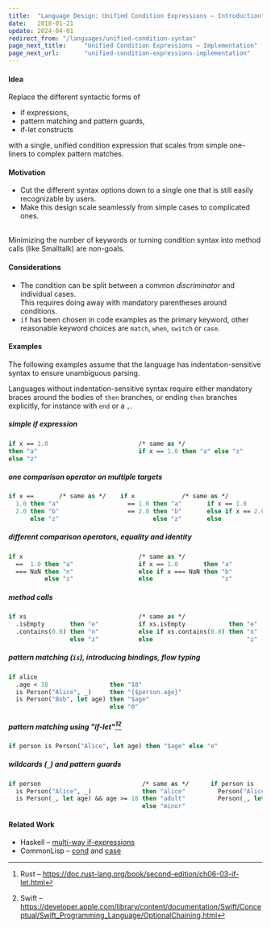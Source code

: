 ```yaml
---
title:  "Language Design: Unified Condition Expressions – Introduction"
date:   2018-01-21
update: 2024-04-01
redirect_from: "/languages/unified-condition-syntax"
page_next_title:     "Unified Condition Expressions – Implementation"
page_next_url:       "unified-condition-expressions-implementation"
---
```


#### Idea

Replace the different syntactic forms of

- if expressions,
- pattern matching and pattern guards,
- if-let constructs

with a single, unified condition expression that scales from simple one-liners to complex pattern matches.

#### Motivation

- Cut the different syntax options down to a single one that is still easily recognizable by users.
- Make this design scale seamlessly from simple cases to complicated ones.

<br>Minimizing the number of keywords or turning condition syntax into method calls (like Smalltalk) are non-goals.

#### Considerations

- The condition can be split between a common _discriminator_ and individual cases.<br>
  This requires doing away with mandatory parentheses around conditions.
- `if` has been chosen in code examples as the primary keyword, other reasonable keyword choices are `match`, `when`, `switch` or `case`.

#### Examples

The following examples assume that the language has indentation-sensitive syntax to ensure unambiguous parsing.

Languages without indentation-sensitive syntax require either mandatory braces around the bodies of `then` branches,
or ending `then` branches explicitly, for instance with `end` or a `,`.

##### simple if expression
```ml
if x == 1.0                         /* same as */
then "a"                            if x == 1.0 then "a" else "z"
else "z"
```

##### one comparison operator on multiple targets
```ml
if x ==       /* same as */    if x             /* same as */       
  1.0 then "a"                   == 1.0 then "a"       if x == 1.0      then "a"
  2.0 then "b"                   == 2.0 then "b"       else if x == 2.0 then "b"
      else "z"                          else "z"       else                  "z"
```

##### different comparison operators, equality and identity
```ml
if x                                /* same as */
  ==  1.0 then "a"                  if x == 1.0       then "a"
  === NaN then "n"                  else if x === NaN then "b"
          else "z"                  else                   "z"
```

##### method calls
```ml
if xs                               /* same as */
  .isEmpty       then "e"           if xs.isEmpty            then "e"
  .contains(0.0) then "n"           else if xs.contains(0.0) then "n"      
                 else "z"           else                          "z"
```

##### pattern matching (`is`), introducing bindings, flow typing
```ml
if alice
  .age < 18                 then "18"
  is Person("Alice", _)     then "{$person.age}"
  is Person("Bob", let age) then "$age"
                            else "0"
```

##### pattern matching using "if-let"[^rust][^swift]
```ml
if person is Person("Alice", let age) then "$age" else "o"
```

##### wildcards (`_`) and pattern guards
```ml
if person                            /* same as */      if person is
  is Person("Alice", _)              then "alice"         Person("Alice", _)              then "alice"
  is Person(_, let age) && age >= 18 then "adult"         Person(_, let age) && age >= 18 then "adult"
                                     else "minor"                                         else "minor"
```

#### Related Work

- Haskell – [multi-way if-expressions](https://downloads.haskell.org/~ghc/latest/docs/html/users_guide/glasgow_exts.html#extension-MultiWayIf)
- CommonLisp – [cond](http://www.lispworks.com/documentation/HyperSpec/Body/m_cond.htm)
  and [case](http://www.lispworks.com/documentation/HyperSpec/Body/m_case_.htm#case)

[^rust]: Rust – https://doc.rust-lang.org/book/second-edition/ch06-03-if-let.html
[^swift]: Swift – https://developer.apple.com/library/content/documentation/Swift/Conceptual/Swift_Programming_Language/OptionalChaining.html
